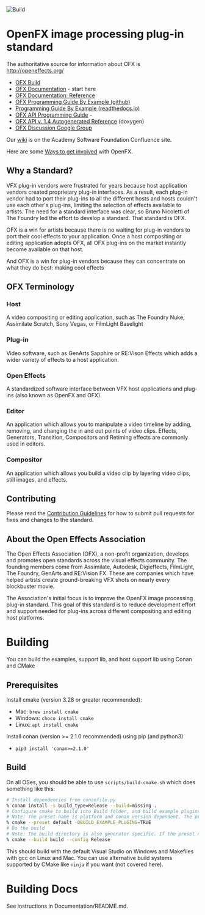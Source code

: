 ![Build](https://github.com/AcademySoftwareFoundation/openfx/actions/workflows/build.yml/badge.svg)

# OpenFX image processing plug-in standard

The authoritative source for information about OFX is http://openeffects.org/

* [OFX Build](https://github.com/ofxa/openfx/blob/master/install.md)
* [OFX Documentation](https://openfx.readthedocs.io/en/latest) - start here
* [OFX Documentation: Reference](https://openfx.readthedocs.io/en/latest/Reference)
* [OFX Programming Guide By Example (github)](https://github.com/ofxa/openfx/tree/master/Documentation/old_doc/Guide)
* [Programming Guide By Example (readthedocs.io)](https://openfx.readthedocs.io/en/latest/Guide)
* [OFX API Programming Guide](http://openeffects.org/documentation/guide) -
* [OFX API v. 1.4 Autogenerated Reference](http://openeffects.org/documentation/api_doc) (doxygen)
* [OFX Discussion Google Group](https://groups.google.com/forum/#!forum/ofx-discussion)

Our [wiki](https://wiki.aswf.io/pages/viewpage.action?pageId=49844871) is on the Academy Software Foundation Confluence site. 

Here are some [Ways to get involved](https://tac.aswf.io/engagement/#OpenFX) with OpenFX.

## Why a Standard?
VFX plug-in vendors were frustrated for years because host application vendors created proprietary plug-in interfaces. As a result, each plug-in vendor had to port their plug-ins to all the different hosts and hosts couldn't use each other's plug-ins, limiting the selection of effects available to artists. The need for a standard interface was clear, so Bruno Nicoletti of The Foundry led the effort to develop a standard. That standard is OFX.

OFX is a win for artists because there is no waiting for plug-in vendors to port their cool effects to your application. Once a host compositing or editing application adopts OFX, all OFX plug-ins on the market instantly become available on that host.

And OFX is a win for plug-in vendors because they can concentrate on what they do best: making cool effects

## OFX Terminology
### Host
A video compositing or editing application, such as The Foundry Nuke, Assimilate Scratch, Sony Vegas, or FilmLight Baselight
### Plug-in
Video software, such as GenArts Sapphire or RE:Vison Effects which adds a wider variety of effects to a host application.
### Open Effects
A standardized software interface between VFX host applications and plug-ins (also known as OpenFX and OFX).
### Editor
An application which allows you to manipulate a video timeline by adding, removing, and changing the in and out points of video clips. Effects, Generators, Transition, Compositors and Retiming effects are commonly used in editors.
### Compositor
An application which allows you build a video clip by layering video clips, still images, and effects.

## Contributing

Please read the [Contribution Guidelines](https://github.com/ofxa/openfx/wiki/Extending-OpenFX-Guidelines) for how to submit pull requests for fixes and changes to the standard.

## About the Open Effects Association

The Open Effects Association (OFX), a non-profit organization, develops and promotes open standards across the visual effects community. The founding members come from Assimilate, Autodesk, Digieffects, FilmLight, The Foundry, GenArts and RE:Vision FX. These are companies which have helped artists create ground-breaking VFX shots on nearly every blockbuster movie.

The Association's initial focus is to improve the OpenFX image processing plug-in standard. This goal of this standard is to reduce development effort and support needed for plug-ins across different compositing and editing host platforms.

# Building

You can build the examples, support lib, and host support lib using Conan and CMake

## Prerequisites

Install cmake (version 3.28 or greater recommended):
- Mac: `brew install cmake`
- Windows: `choco install cmake`
- Linux: `apt install cmake`

Install conan (version >= 2.1.0 recommended) using pip (and python3)
- `pip3 install 'conan>=2.1.0'`


## Build

On all OSes, you should be able to use `scripts/build-cmake.sh` which does something like this:

```sh
# Install dependencies from conanfile.py
% conan install -s build_type=Release --build=missing .
# Configure cmake to build into Build folder, and build example plugins
# Note: The preset name is platform and conan version dependent. The preset name for your specific platform will be printed by the "conan install" command.
% cmake --preset default -DBUILD_EXAMPLE_PLUGINS=TRUE
# Do the build
# Note: The build directory is also generator specific. If the preset name is something like "release", then you'll likely need to use "--build build/Release" instead of "--build build"
% cmake --build build --config Release
```

This should build with the default Visual Studio on Windows and
Makefiles with gcc on Linux and Mac. You can use alternative build
systems supported by CMake like `ninja` if you want (not covered
here).


# Building Docs

See instructions in Documentation/README.md.
